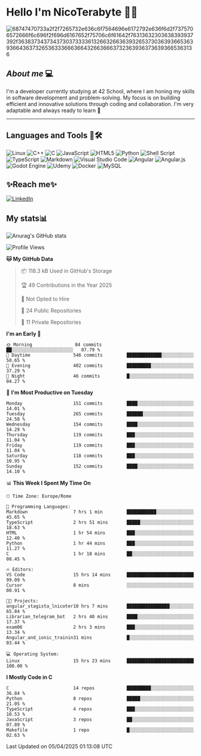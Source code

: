 # Hello I'm NicoTerabyte 🐧🔨

![68747470733a2f2f7265732e636c6f7564696e6172792e636f6d2f7375706572666f6c696f2f696d6167652f75706c6f61642f76313632303638393937392f363837343734373037333361326632663639326537303639366536393664363732653633366636643266366637323639363736393665363136](https://user-images.githubusercontent.com/58959408/232639433-cb0aea21-66f0-4508-a771-85e2089c5a87.gif)



## _About me_ 💻

I'm a developer currently studying at 42 School, where I am honing my skills in software development and problem-solving. My focus is on building efficient and innovative solutions through coding and collaboration. I'm very adaptable and always ready to learn 🚀

---

## **Languages and Tools 🧰🛠️**
![Linux](https://img.shields.io/badge/Linux-FCC624?style=for-the-badge&logo=linux&logoColor=black)
![C++](https://img.shields.io/badge/c++-%2300599C.svg?style=for-the-badge&logo=c%2B%2B&logoColor=white)
![C](https://img.shields.io/badge/c-%2300599C.svg?style=for-the-badge&logo=c&logoColor=white)
![JavaScript](https://img.shields.io/badge/javascript-%23323330.svg?style=for-the-badge&logo=javascript&logoColor=%23F7DF1E)
![HTML5](https://img.shields.io/badge/html5-%23E34F26.svg?style=for-the-badge&logo=html5&logoColor=white)
![Python](https://img.shields.io/badge/python-3670A0?style=for-the-badge&logo=python&logoColor=ffdd54)
![Shell Script](https://img.shields.io/badge/shell_script-%23121011.svg?style=for-the-badge&logo=gnu-bash&logoColor=white)
![TypeScript](https://img.shields.io/badge/typescript-%23007ACC.svg?style=for-the-badge&logo=typescript&logoColor=white)
![Markdown](https://img.shields.io/badge/markdown-%23000000.svg?style=for-the-badge&logo=markdown&logoColor=white)
![Visual Studio Code](https://img.shields.io/badge/Visual%20Studio%20Code-0078d7.svg?style=for-the-badge&logo=visual-studio-code&logoColor=white)
![Angular](https://img.shields.io/badge/angular-%23DD0031.svg?style=for-the-badge&logo=angular&logoColor=white)
![Angular.js](https://img.shields.io/badge/angular.js-%23E23237.svg?style=for-the-badge&logo=angularjs&logoColor=white)
![Godot Engine](https://img.shields.io/badge/GODOT-%23FFFFFF.svg?style=for-the-badge&logo=godot-engine)
![Udemy](https://img.shields.io/badge/Udemy-A435F0?style=for-the-badge&logo=Udemy&logoColor=white)
![Docker](https://img.shields.io/badge/docker-%230db7ed.svg?style=for-the-badge&logo=docker&logoColor=white)
![MySQL](https://img.shields.io/badge/mysql-4479A1.svg?style=for-the-badge&logo=mysql&logoColor=white)


## ✨Reach me✨
[![LinkedIn](https://img.shields.io/badge/linkedin-%230077B5.svg?style=for-the-badge&logo=linkedin&logoColor=white)](https://www.linkedin.com/in/lorenzo-nicotera/)


## My stats📊
![Anurag's GitHub stats](https://github-readme-stats.vercel.app/api?username=nicoterabyte&theme=radical&show_icons=true)

<!--START_SECTION:waka-->
![Profile Views](http://img.shields.io/badge/Profile%20Views-0-blue)

**🐱 My GitHub Data** 

> 📦 118.3 kB Used in GitHub's Storage 
 > 
> 🏆 49 Contributions in the Year 2025
 > 
> 🚫 Not Opted to Hire
 > 
> 📜 24 Public Repositories 
 > 
> 🔑 11 Private Repositories 
 > 
**I'm an Early 🐤** 

```text
🌞 Morning                84 commits          ██░░░░░░░░░░░░░░░░░░░░░░░   07.79 % 
🌆 Daytime                546 commits         █████████████░░░░░░░░░░░░   50.65 % 
🌃 Evening                402 commits         █████████░░░░░░░░░░░░░░░░   37.29 % 
🌙 Night                  46 commits          █░░░░░░░░░░░░░░░░░░░░░░░░   04.27 % 
```
📅 **I'm Most Productive on Tuesday** 

```text
Monday                   151 commits         ████░░░░░░░░░░░░░░░░░░░░░   14.01 % 
Tuesday                  265 commits         ██████░░░░░░░░░░░░░░░░░░░   24.58 % 
Wednesday                154 commits         ████░░░░░░░░░░░░░░░░░░░░░   14.29 % 
Thursday                 119 commits         ███░░░░░░░░░░░░░░░░░░░░░░   11.04 % 
Friday                   119 commits         ███░░░░░░░░░░░░░░░░░░░░░░   11.04 % 
Saturday                 118 commits         ███░░░░░░░░░░░░░░░░░░░░░░   10.95 % 
Sunday                   152 commits         ████░░░░░░░░░░░░░░░░░░░░░   14.10 % 
```


📊 **This Week I Spent My Time On** 

```text
🕑︎ Time Zone: Europe/Rome

💬 Programming Languages: 
Markdown                 7 hrs 1 min         ███████████░░░░░░░░░░░░░░   45.65 % 
TypeScript               2 hrs 51 mins       █████░░░░░░░░░░░░░░░░░░░░   18.63 % 
HTML                     1 hr 54 mins        ███░░░░░░░░░░░░░░░░░░░░░░   12.40 % 
Python                   1 hr 44 mins        ███░░░░░░░░░░░░░░░░░░░░░░   11.27 % 
C                        1 hr 18 mins        ██░░░░░░░░░░░░░░░░░░░░░░░   08.45 % 

🔥 Editors: 
VS Code                  15 hrs 14 mins      █████████████████████████   99.09 % 
Cursor                   8 mins              ░░░░░░░░░░░░░░░░░░░░░░░░░   00.91 % 

🐱‍💻 Projects: 
angular_stagista_lnicoter10 hrs 7 mins       ████████████████░░░░░░░░░   65.84 % 
Librarian_telegram_bot   2 hrs 40 mins       ████░░░░░░░░░░░░░░░░░░░░░   17.37 % 
exam06                   2 hrs 3 mins        ███░░░░░░░░░░░░░░░░░░░░░░   13.34 % 
Angular_and_ionic_trainin31 mins             █░░░░░░░░░░░░░░░░░░░░░░░░   03.44 % 

💻 Operating System: 
Linux                    15 hrs 23 mins      █████████████████████████   100.00 % 
```

**I Mostly Code in C** 

```text
C                        14 repos            █████████░░░░░░░░░░░░░░░░   36.84 % 
Python                   8 repos             █████░░░░░░░░░░░░░░░░░░░░   21.05 % 
TypeScript               4 repos             ███░░░░░░░░░░░░░░░░░░░░░░   10.53 % 
JavaScript               3 repos             ██░░░░░░░░░░░░░░░░░░░░░░░   07.89 % 
Makefile                 1 repo              █░░░░░░░░░░░░░░░░░░░░░░░░   02.63 % 
```




 Last Updated on 05/04/2025 01:13:08 UTC
<!--END_SECTION:waka-->
